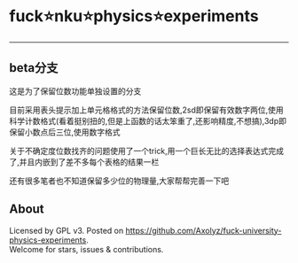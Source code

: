 # fuck⭐nku⭐physics⭐experiments

---

## beta分支

这是为了保留位数功能单独设置的分支

目前采用表头提示加上单元格格式的方法保留位数,2sd即保留有效数字两位,使用科学计数格式(看着挺别扭的,但是上函数的话太笨重了,还影响精度,不想搞),3dp即保留小数点后三位,使用数字格式

关于不确定度位数找齐的问题使用了一个trick,用一个巨长无比的选择表达式完成了,并且内嵌到了差不多每个表格的结果一栏

还有很多笔者也不知道保留多少位的物理量,大家帮帮完善一下吧

## About

Licensed by GPL v3.
Posted on https://github.com/Axolyz/fuck-university-physics-experiments.  
Welcome for stars, issues & contributions.  

